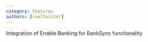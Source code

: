 ```yaml
---
category: Features
authors: [realtwister]
---
```


Integration of Enable Banking for BankSync functionality
